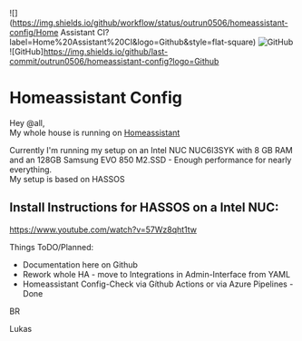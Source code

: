 ![](https://img.shields.io/github/workflow/status/outrun0506/homeassistant-config/Home Assistant CI?label=Home%20Assistant%20CI&logo=Github&style=flat-square)
![GitHub](https://img.shields.io/github/license/outrun0506/homeassistant-config?style=flat-square)
![GitHub]https://img.shields.io/github/last-commit/outrun0506/homeassistant-config?logo=Github
# Homeassistant Config

Hey @all,\
My whole house is running on [Homeassistant](<https://www.home-assistant.io/>)

Currently I'm running my setup on an Intel NUC NUC6I3SYK with 8 GB RAM and an 128GB Samsung EVO 850 M2.SSD - Enough performance for nearly everything.\
My setup is based on HASSOS

## Install Instructions for HASSOS on a Intel NUC:

<https://www.youtube.com/watch?v=57Wz8qht1tw>

Things ToDO/Planned:

- Documentation here on Github
- Rework whole HA - move to Integrations in Admin-Interface from YAML
- Homeassistant Config-Check via Gíthub Actions or via Azure Pipelines - Done

BR

Lukas
